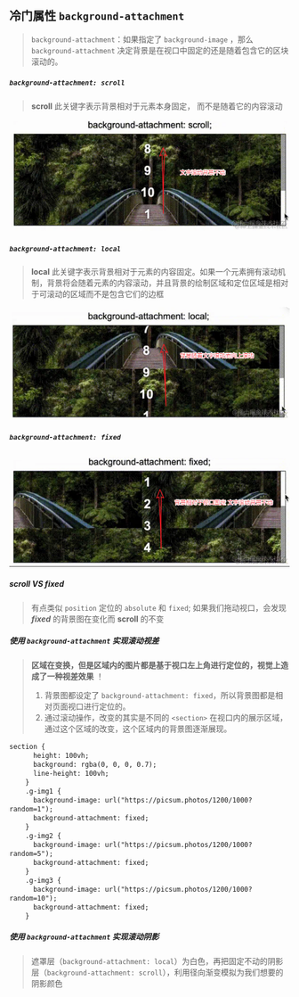 ## 冷门属性 `background-attachment`

> `background-attachment`：如果指定了 `background-image` ，那么 `background-attachment` 决定背景是在视口中固定的还是随着包含它的区块滚动的。

##### `background-attachment: scroll`

> **scroll** 此关键字表示背景相对于元素本身固定， 而不是随着它的内容滚动

![1698937761410](image/冷门属性background-attachment/1698937761410.png)

##### `background-attachment: local`

> **local** 此关键字表示背景相对于元素的内容固定。如果一个元素拥有滚动机制，背景将会随着元素的内容滚动，并且背景的绘制区域和定位区域是相对于可滚动的区域而不是包含它们的边框

![1698937977299](image/冷门属性background-attachment/1698937977299.png)

##### `background-attachment: fixed`

![1698938045347](image/冷门属性background-attachment/1698938045347.png)

##### scroll VS fixed

> 有点类似 `position` 定位的 `absolute` 和 `fixed`; 如果我们拖动视口，会发现 ***fixed*** 的背景图在变化而 **scroll** 的不变


##### 使用 `background-attachment` 实现滚动视差

> **区域在变换，但是区域内的图片都是基于视口左上角进行定位的，视觉上造成了一种视差效果** ！
>
> 1. 背景图都设定了 `background-attachment: fixed`，所以背景图都是相对页面视口进行定位的。
> 1. 通过滚动操作，改变的其实是不同的 `<section>` 在视口内的展示区域，通过这个区域的改变，这个区域内的背景图逐渐展现。

```
section {
      height: 100vh;
      background: rgba(0, 0, 0, 0.7);
      line-height: 100vh;
    }
    .g-img1 {
      background-image: url("https://picsum.photos/1200/1000?random=1");
      background-attachment: fixed;
    }
    .g-img2 {
      background-image: url("https://picsum.photos/1200/1000?random=5");
      background-attachment: fixed;
    }
    .g-img3 {
      background-image: url("https://picsum.photos/1200/1000?random=10");
      background-attachment: fixed;
    }
```


##### 使用 `background-attachment` 实现滚动阴影

> 遮罩层（`background-attachment: local`）为白色，再把固定不动的阴影层（`background-attachment: scroll`），利用径向渐变模拟为我们想要的阴影颜色
